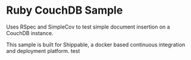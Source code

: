 Ruby CouchDB Sample
=====================

Uses RSpec and SimpleCov to test simple document insertion on a CouchDB instance.

This sample is built for Shippable, a docker based continuous integration and deployment platform.
test
